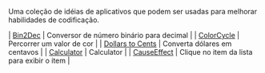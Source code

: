 Uma coleção de idéias de aplicativos que podem ser usadas para melhorar habilidades de codificação.

| [Bin2Dec](https://github.com/Elisangelamsilva/projects-beginner/tree/master/Bin2Dec) | Conversor de número binário para decimal |
| [ColorCycle](https://github.com/Elisangelamsilva/projects-beginner/tree/master/ColorCycle) | Percorrer um valor de cor |
| [Dollars to Cents](https://github.com/Elisangelamsilva/projects-beginner/tree/master/Dollars-To-Cents-App) | Converta dólares em centavos |
| [Calculator](https://github.com/Elisangelamsilva/projects-beginner/tree/master/calculator) | Calculator |
| [CauseEffect](https://github.com/Elisangelamsilva/projects-beginner/tree/master/causeEffect) | Clique no item da lista para exibir o item |

